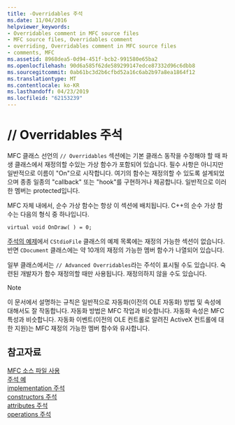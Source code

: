 ```yaml
---
title: -Overridables 주석
ms.date: 11/04/2016
helpviewer_keywords:
- Overridables comment in MFC source files
- MFC source files, Overridables comment
- overriding, Overridables comment in MFC source files
- comments, MFC
ms.assetid: 8968dea5-0d94-451f-bcb2-991580e65ba2
ms.openlocfilehash: 90d6a585f62de589299147edce87332d96c6dbb8
ms.sourcegitcommit: 0ab61bc3d2b6cfbd52a16c6ab2b97a8ea1864f12
ms.translationtype: MT
ms.contentlocale: ko-KR
ms.lasthandoff: 04/23/2019
ms.locfileid: "62153239"
---
```

# <a name="-overridables-comment"></a>// Overridables 주석

MFC 클래스 선언의 `// Overridables` 섹션에는 기본 클래스 동작을 수정해야 할 때 파생 클래스에서 재정의할 수있는 가상 함수가 포함되어 있습니다. 필수 사항은 아니지만 일반적으로 이름이 "On"으로 시작합니다. 여기의 함수는 재정의할 수 있도록 설계되었으며 종종 일종의 "callback" 또는 "hook"를 구현하거나 제공합니다. 일반적으로 이러한 멤버는 protected입니다.

MFC 자체 내에서, 순수 가상 함수는 항상 이 섹션에 배치됩니다. C++의 순수 가상 함수는 다음의 형식 중 하나입니다.

`virtual void OnDraw( ) = 0;`

[주석의 예제](../mfc/an-example-of-the-comments.md)에서 `CStdioFile` 클래스의 예제 목록에는 재정의 가능한 섹션이 없습니다. 반면 `CDocument` 클래스에는 약 10개의 재정의 가능한 멤버 함수가 나열되어 있습니다.

일부 클래스에서는 `// Advanced Overridables`라는 주석이 표시될 수도 있습니다. 숙련된 개발자가 함수 재정의할 때만 사용됩니다. 재정의하지 않을 수도 있습니다.

> [!NOTE]
>  이 문서에서 설명하는 규칙은 일반적으로 자동화(이전의 OLE 자동화) 방법 및 속성에 대해서도 잘 작동합니다. 자동화 방법은 MFC 작업과 비슷합니다. 자동화 속성은 MFC 특성과 비슷합니다. 자동화 이벤트(이전의 OLE 컨트롤로 알려진 ActiveX 컨트롤에 대한 지원)는 MFC 재정의 가능한 멤버 함수와 유사합니다.

## <a name="see-also"></a>참고자료

[MFC 소스 파일 사용](../mfc/using-the-mfc-source-files.md)<br/>
[주석 예](../mfc/an-example-of-the-comments.md)<br/>
[implementation 주석](../mfc/decrement-implementation-comment.md)<br/>
[constructors 주석](../mfc/decrement-constructors-comment.md)<br/>
[attributes 주석](../mfc/decrement-attributes-comment.md)<br/>
[operations 주석](../mfc/decrement-operations-comment.md)
